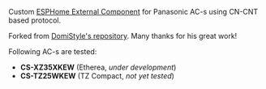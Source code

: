 Custom [ESPHome External Component](https://esphome.io/components/external_components) for Panasonic AC-s using CN-CNT based protocol.

Forked from [DomiStyle's repository](https://github.com/DomiStyle/esphome-panasonic-ac). Many thanks for his great work!

Following AC-s are tested:
- **CS-XZ35XKEW** (Etherea, *under development*)
- **CS-TZ25WKEW** (TZ Compact, *not yet tested*)

